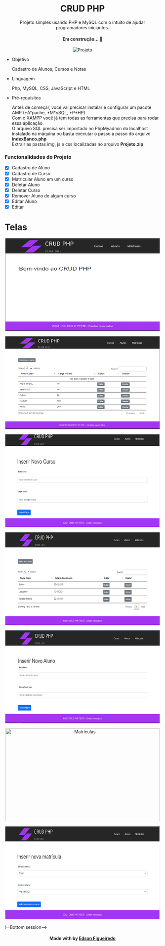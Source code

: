 <h1 align="center">CRUD PHP</h1>
<p align="center">Projeto simples usando PHP e MySQL com o intuito de ajudar programadores iniciantes.</p>
<h4 align="center"> Em construção...  🚧</h4>
	<p align="center"><img src="./src/index.gif" title="Projeto"></p>
<ul>
<li>Objetivo</li>
  <p>Cadastro de Alunos, Cursos e Notas</p>
<li>Linguagem</li>
    <p>Php, MySQL, CSS, JavaScript e HTML</p>
<li>Pré-requisitos</li>
<p>Antes de começar, você vai precisar instalar e configurar um pacote AMP (*A*pache, *M*ySQL, *P*HP)<br>
Com o <a href="https://www.apachefriends.org/index.html">XAMPP</a> você já tem todas as ferramentas que precisa para rodar essa aplicação.
<br>
O arquivo SQL precisa ser importado no PhpMyadmin do localhost instalado na máquina ou basta executar o passo a passo do arquivo <b>indexBanco.php</b>
<br>
Extrair as pastas img, js e css localizadas no arquivo <b>Projeto.zip</b></p>  
</ul>

### Funcionalidades do Projeto

- [x] Cadastro de Aluno
- [x] Cadastro de Curso
- [x] Matricular Aluno em um curso
- [x] Deletar Aluno
- [x] Deletar Curso
- [x] Remover Aluno de algum curso
- [x] Editar Aluno
- [x] Editar 

# Telas
<p align="center"><img src="./src/index.png" title="Pagina Inicial" width="500" height="300"></p>
<p align="center"><img src="./src/cursos.png" title="Cursos" width="500" height="300"></p>
<p align="center"><img src="./src/inserir_curso.png" title="Inserir Cursos" width="500" height="300"></p>
<p align="center"><img src="./src/alunos.png" title="Alunos" width="500" height="300"></p>
<p align="center"><img src="./src/inserir_aluno.png" title="Inserir Alunos" width="500" height="300"></p>
<p align="center"><img src="./src/matrículas.png" title="Matrículas" width="500" height="300"></p>
<p align="center"><img src="./src/inserir_matricula.png" title="Inserir Matrículas" width="500" height="300"></p>




!--Bottom session-->
<br><h4 align=center>Made with by <a target="_blank" href="https://github.com/edfigueiredo" >Edson Figueiredo</a></h4>